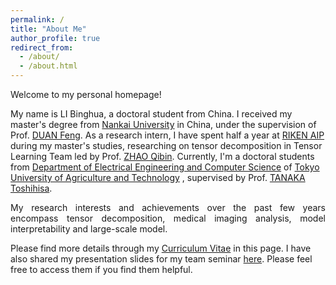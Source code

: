 ```yaml
---
permalink: /
title: "About Me"
author_profile: true
redirect_from: 
  - /about/
  - /about.html
---
```


Welcome to my personal homepage! 

<div class="justify">
<p>
My name is LI Binghua, a doctoral student from China. I received my master's degree from 
<a href="https://www.nankai.edu.cn/">Nankai University</a>
in China, under the supervision of Prof. 
<a href="[https://www.nankai.edu.cn/](https://ieeexplore.ieee.org/author/38295033800?history=no&highlight=true&returnType=SEARCH&sortType=newest&pageNumber=1&searchWithin=%22Author%20Ids%22:38295033800&returnFacets=ALL)">DUAN Feng</a>.
As a research intern, I have spent half a year at 
<a href="https://www.riken.jp/en/research/labs/aip/">RIKEN AIP</a>
during my master's studies, researching on tensor decomposition in Tensor Learning Team led by Prof. 
<a href="https://scholar.google.com/citations?hl=zh-CN&user=cSQGe3YAAAAJ">ZHAO Qibin</a>.
Currently, I'm a doctoral students from 
<a href="https://www.eecs.tuat.ac.jp/">Department of Electrical Engineering and Computer Science</a>
of 
<a href="https://www.tuat.ac.jp/">Tokyo University of Agriculture and Technology</a>
, supervised by Prof. 
<a href="https://scholar.google.com/citations?hl=zh-CN&user=pBXvYnwAAAAJ">TANAKA Toshihisa</a>.
</p>
</div>


<div style="text-align: justify;">
<p>
My research interests and achievements over the past few years encompass tensor decomposition, medical imaging analysis, model interpretability and large-scale model. 
</p>
</div>


Please find more details through my [Curriculum Vitae](files/CV.pdf) in this page. I have also shared my presentation slides for my team seminar [here](https://github.com/TUAT-Novice/Journal-Club). Please feel free to access them if you find them helpful.

